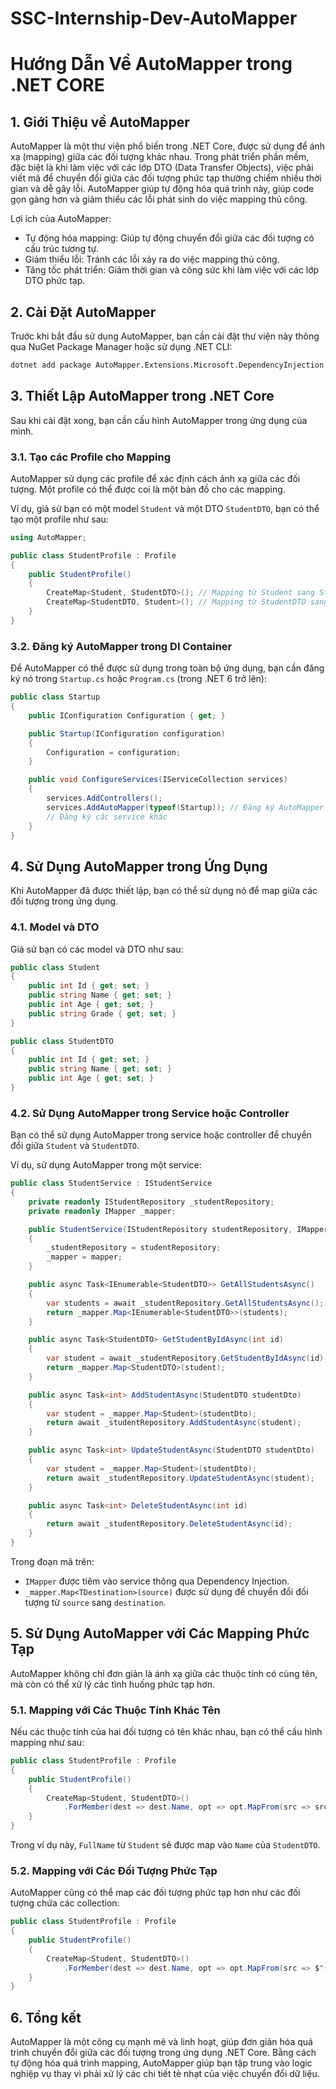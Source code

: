 # SSC-Internship-Dev-AutoMapper
# Hướng Dẫn Về AutoMapper trong .NET CORE
## 1. Giới Thiệu về AutoMapper
AutoMapper là một thư viện phổ biến trong .NET Core, được sử dụng để ánh xạ (mapping) giữa các đối tượng khác nhau. Trong phát triển phần mềm, đặc biệt là khi làm việc với các lớp DTO (Data Transfer Objects), việc phải viết mã để chuyển đổi giữa các đối tượng phức tạp thường chiếm nhiều thời gian và dễ gây lỗi. AutoMapper giúp tự động hóa quá trình này, giúp code gọn gàng hơn và giảm thiểu các lỗi phát sinh do việc mapping thủ công.

Lợi ích của AutoMapper:

- Tự động hóa mapping: Giúp tự động chuyển đổi giữa các đối tượng có cấu trúc tương tự.
- Giảm thiểu lỗi: Tránh các lỗi xảy ra do việc mapping thủ công.
- Tăng tốc phát triển: Giảm thời gian và công sức khi làm việc với các lớp DTO phức tạp.
## 2. Cài Đặt AutoMapper
Trước khi bắt đầu sử dụng AutoMapper, bạn cần cài đặt thư viện này thông qua NuGet Package Manager hoặc sử dụng .NET CLI:

```bash
dotnet add package AutoMapper.Extensions.Microsoft.DependencyInjection
```
## 3. Thiết Lập AutoMapper trong .NET Core
Sau khi cài đặt xong, bạn cần cấu hình AutoMapper trong ứng dụng của mình.

### 3.1. Tạo các Profile cho Mapping

AutoMapper sử dụng các profile để xác định cách ánh xạ giữa các đối tượng. Một profile có thể được coi là một bản đồ cho các mapping.

Ví dụ, giả sử bạn có một model `Student` và một DTO `StudentDTO`, bạn có thể tạo một profile như sau:

```csharp
using AutoMapper;

public class StudentProfile : Profile
{
    public StudentProfile()
    {
        CreateMap<Student, StudentDTO>(); // Mapping từ Student sang StudentDTO
        CreateMap<StudentDTO, Student>(); // Mapping từ StudentDTO sang Student
    }
}
```
### 3.2. Đăng ký AutoMapper trong DI Container

Để AutoMapper có thể được sử dụng trong toàn bộ ứng dụng, bạn cần đăng ký nó trong `Startup.cs` hoặc `Program.cs` (trong .NET 6 trở lên):

```csharp
public class Startup
{
    public IConfiguration Configuration { get; }

    public Startup(IConfiguration configuration)
    {
        Configuration = configuration;
    }

    public void ConfigureServices(IServiceCollection services)
    {
        services.AddControllers();
        services.AddAutoMapper(typeof(Startup)); // Đăng ký AutoMapper và scan các Profile
        // Đăng ký các service khác
    }
}
```
## 4. Sử Dụng AutoMapper trong Ứng Dụng
Khi AutoMapper đã được thiết lập, bạn có thể sử dụng nó để map giữa các đối tượng trong ứng dụng.

### 4.1. Model và DTO

Giả sử bạn có các model và DTO như sau:

```csharp
public class Student
{
    public int Id { get; set; }
    public string Name { get; set; }
    public int Age { get; set; }
    public string Grade { get; set; }
}

public class StudentDTO
{
    public int Id { get; set; }
    public string Name { get; set; }
    public int Age { get; set; }
}
```
### 4.2. Sử Dụng AutoMapper trong Service hoặc Controller

Bạn có thể sử dụng AutoMapper trong service hoặc controller để chuyển đổi giữa `Student` và `StudentDTO`.

Ví dụ, sử dụng AutoMapper trong một service:

```csharp
public class StudentService : IStudentService
{
    private readonly IStudentRepository _studentRepository;
    private readonly IMapper _mapper;

    public StudentService(IStudentRepository studentRepository, IMapper mapper)
    {
        _studentRepository = studentRepository;
        _mapper = mapper;
    }

    public async Task<IEnumerable<StudentDTO>> GetAllStudentsAsync()
    {
        var students = await _studentRepository.GetAllStudentsAsync();
        return _mapper.Map<IEnumerable<StudentDTO>>(students);
    }

    public async Task<StudentDTO> GetStudentByIdAsync(int id)
    {
        var student = await _studentRepository.GetStudentByIdAsync(id);
        return _mapper.Map<StudentDTO>(student);
    }

    public async Task<int> AddStudentAsync(StudentDTO studentDto)
    {
        var student = _mapper.Map<Student>(studentDto);
        return await _studentRepository.AddStudentAsync(student);
    }

    public async Task<int> UpdateStudentAsync(StudentDTO studentDto)
    {
        var student = _mapper.Map<Student>(studentDto);
        return await _studentRepository.UpdateStudentAsync(student);
    }

    public async Task<int> DeleteStudentAsync(int id)
    {
        return await _studentRepository.DeleteStudentAsync(id);
    }
}
```
Trong đoạn mã trên:

- `IMapper` được tiêm vào service thông qua Dependency Injection.
- `_mapper.Map<TDestination>(source)` được sử dụng để chuyển đổi đối tượng từ `source` sang `destination`.
## 5. Sử Dụng AutoMapper với Các Mapping Phức Tạp
AutoMapper không chỉ đơn giản là ánh xạ giữa các thuộc tính có cùng tên, mà còn có thể xử lý các tình huống phức tạp hơn.

### 5.1. Mapping với Các Thuộc Tính Khác Tên

Nếu các thuộc tính của hai đối tượng có tên khác nhau, bạn có thể cấu hình mapping như sau:

```csharp
public class StudentProfile : Profile
{
    public StudentProfile()
    {
        CreateMap<Student, StudentDTO>()
            .ForMember(dest => dest.Name, opt => opt.MapFrom(src => src.FullName));
    }
}
```
Trong ví dụ này, `FullName` từ `Student` sẽ được map vào `Name` của `StudentDTO`.

### 5.2. Mapping với Các Đối Tượng Phức Tạp

AutoMapper cũng có thể map các đối tượng phức tạp hơn như các đối tượng chứa các collection:

```csharp
public class StudentProfile : Profile
{
    public StudentProfile()
    {
        CreateMap<Student, StudentDTO>()
            .ForMember(dest => dest.Name, opt => opt.MapFrom(src => $"{src.FirstName} {src.LastName}"));
    }
}
```
## 6. Tổng kết
AutoMapper là một công cụ mạnh mẽ và linh hoạt, giúp đơn giản hóa quá trình chuyển đổi giữa các đối tượng trong ứng dụng .NET Core. Bằng cách tự động hóa quá trình mapping, AutoMapper giúp bạn tập trung vào logic nghiệp vụ thay vì phải xử lý các chi tiết tẻ nhạt của việc chuyển đổi dữ liệu.
